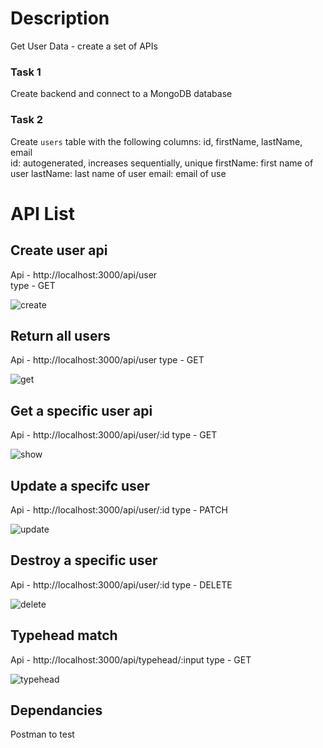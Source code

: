 
# Description
Get User Data - create a set of APIs 
 ### Task 1
 Create backend and connect to a MongoDB database
 ### Task 2
 Create `users` table with the following columns: id, firstName, lastName, email       
              id: autogenerated, increases sequentially, unique
              firstName: first name of user
              lastName: last name of user
              email: email of use     
# API List
  ## Create user api
  Api - http://localhost:3000/api/user <br>
  type - GET
  
  ![create](https://user-images.githubusercontent.com/26246256/113258515-a8164880-92e9-11eb-8baf-faa33f798325.png)
  
  ## Return all users
  
  Api - http://localhost:3000/api/user
  type - GET
  
  ![get](https://user-images.githubusercontent.com/26246256/113259476-caf52c80-92ea-11eb-816e-fb59a57b1e0a.png)

  
  ## Get a specific user api
  
  Api - http://localhost:3000/api/user/:id
  type - GET
  
  ![show](https://user-images.githubusercontent.com/26246256/113258750-f7f50f80-92e9-11eb-9aa3-3b65f75f0b5c.png)

  ## Update a specifc user
  
  Api - http://localhost:3000/api/user/:id
  type - PATCH
  
  ![update](https://user-images.githubusercontent.com/26246256/113258976-40143200-92ea-11eb-95eb-11804cfa954d.png)
  
  ## Destroy a specific user
  
  Api - http://localhost:3000/api/user/:id
  type - DELETE
  
  
  ![delete](https://user-images.githubusercontent.com/26246256/113259159-718cfd80-92ea-11eb-8b1a-0ab15fc4bb3e.png)

  ## Typehead match
  
  Api - http://localhost:3000/api/typehead/:input
  type - GET
  
  ![typehead](https://user-images.githubusercontent.com/26246256/113259252-89fd1800-92ea-11eb-8dd6-da784c6be731.png)

  
## Dependancies
Postman to test
